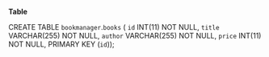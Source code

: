 **Table**

CREATE TABLE `bookmanager`.`books` (
  `id` INT(11) NOT NULL,
  `title` VARCHAR(255) NOT NULL,
  `author` VARCHAR(255) NOT NULL,
  `price` INT(11) NOT NULL,
  PRIMARY KEY (`id`));